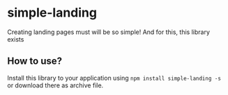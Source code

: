 # simple-landing
Creating landing pages must will be so simple! And for this, this library exists 

## How to use?
Install this library to your application using ```npm install simple-landing -s``` or download there as archive file.
